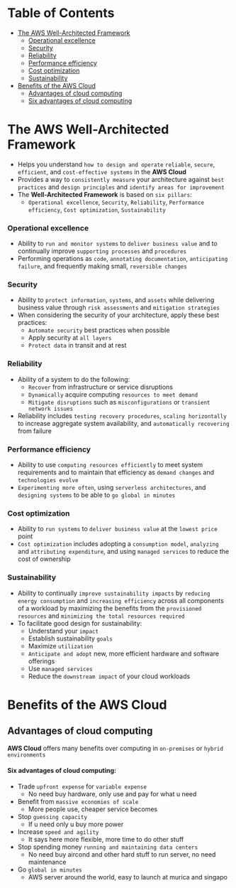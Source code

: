 # Table of Contents
- [The AWS Well-Architected Framework](#the-aws-well-architected-framework)
  - [Operational excellence](#operational-excellence)
  - [Security](#security)
  - [Reliability](#reliability)
  - [Performance efficiency](#performance-efficiency)
  - [Cost optimization](#cost-optimization)
  - [Sustainability](#sustainability)
- [Benefits of the AWS Cloud](#benefits-of-the-aws-cloud)
  - [Advantages of cloud computing](#advantages-of-cloud-computing)
  - [Six advantages of cloud computing](#six-advantages-of-cloud-computing)

# The AWS Well-Architected Framework
- Helps you understand `how to design and operate` `reliable`, `secure`, `efficient`, and `cost-effective systems` in the **AWS Cloud**
- Provides a way to `consistently measure` your architecture against `best practices` and `design principles` and `identify areas for improvement`
- The **Well-Architected Framework** is based on `six pillars`:
  - `Operational excellence`, `Security`, `Reliability`, `Performance efficiency`, `Cost optimization`, `Sustainability`
 
### Operational excellence
- Ability to `run and monitor systems` to `deliver business value` and to continually improve `supporting processes` and `procedures`
- Performing operations as `code`, `annotating documentation`, `anticipating failure`, and frequently making small, `reversible changes`

### Security
- Ability to `protect information`, `systems`, and `assets` while delivering business value through `risk assessments` and `mitigation strategies`
- When considering the security of your architecture, apply these best practices:
  - `Automate security` best practices when possible
  - Apply security at `all layers`
  - `Protect data` in transit and at rest

### Reliability
- Ability of a system to do the following:
  - `Recover` from infrastructure or service disruptions
  - `Dynamically` acquire computing `resources to meet demand`
  - `Mitigate disruptions` such as `misconfigurations` or `transient network issues`
- Reliability includes `testing recovery procedures`, `scaling horizontally` to increase aggregate system availability, and `automatically recovering` from failure

### Performance efficiency
- Ability to use `computing resources efficiently` to meet system requirements and to maintain that efficiency as `demand changes` and `technologies evolve`
- `Experimenting more often`, using `serverless architectures`, and `designing systems` to be able to `go global in minutes`

### Cost optimization
- Ability to `run systems` to `deliver business value` at the `lowest price` point
- `Cost optimization` includes adopting a `consumption model`, `analyzing` and `attributing expenditure`, and using `managed services` to reduce the cost of ownership

### Sustainability
- Ability to continually `improve sustainability impacts` by `reducing energy consumption` and `increasing efficiency` across all components of a workload by maximizing the benefits from the `provisioned resources` and `minimizing the total resources required`
- To facilitate good design for sustainability:
  - Understand your `impact`
  - Establish sustainability `goals`
  - Maximize `utilization`
  - `Anticipate and adopt` new, more efficient hardware and software offerings
  - Use `managed services`
  - Reduce the `downstream impact` of your cloud workloads

# Benefits of the AWS Cloud
## Advantages of cloud computing
**AWS Cloud** offers many benefits over computing in `on-premises` or `hybrid environments`  

#### Six advantages of cloud computing:
- Trade `upfront expense` for `variable expense`
  - No need buy hardware, only use and pay for what u need 
- Benefit from `massive economies of scale`
  - More people use, cheaper service becomes
- Stop `guessing capacity`
  - If u need only u buy more power
- Increase `speed and agility`
  - It says here more flexible, more time to do other stuff
- Stop spending money `running and maintaining data centers`
  - No need buy aircond and other hard stuff to run server, no need maintenance
- Go `global in minutes`
  - AWS server around the world, easy to launch at murica and singapo

